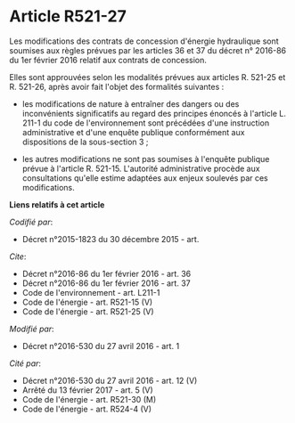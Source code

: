 # Article R521-27

Les modifications des contrats de concession d'énergie hydraulique sont soumises aux règles prévues par les articles 36 et 37
du décret n° 2016-86 du 1er février 2016 relatif aux contrats de concession. 

Elles sont approuvées selon les modalités prévues aux articles R. 521-25 et R. 521-26, après avoir fait l'objet des
formalités suivantes :

- les modifications de nature à entraîner des dangers ou des inconvénients significatifs au regard des principes énoncés à
l'article L. 211-1 du code de l'environnement sont précédées d'une instruction administrative et d'une enquête publique
conformément aux dispositions de la sous-section 3 ;

- les autres modifications ne sont pas soumises à l'enquête publique prévue à l'article R. 521-15. L'autorité administrative
procède aux consultations qu'elle estime adaptées aux enjeux soulevés par ces modifications.

**Liens relatifs à cet article**

_Codifié par_:

  - Décret n°2015-1823 du 30 décembre 2015 - art.

_Cite_:

  - Décret n°2016-86 du 1er février 2016 - art. 36
  - Décret n°2016-86 du 1er février 2016 - art. 37
  - Code de l'environnement - art. L211-1
  - Code de l'énergie - art. R521-15 (V)
  - Code de l'énergie - art. R521-25 (V)

_Modifié par_:

  - Décret n°2016-530 du 27 avril 2016 - art. 1

_Cité par_:

  - Décret n°2016-530 du 27 avril 2016 - art. 12 (V)
  - Arrêté du 13 février 2017 - art. 5 (V)
  - Code de l'énergie - art. R521-30 (M)
  - Code de l'énergie - art. R524-4 (V)
